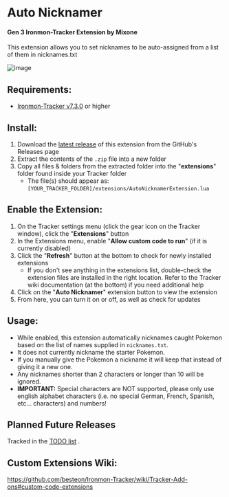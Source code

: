 # Auto Nicknamer

#### Gen 3 Ironmon-Tracker Extension by Mixone

This extension allows you to set nicknames to be auto-assigned from a list of them in nicknames.txt

![image](https://raw.githubusercontent.com/Mixone-FinallyHere/AutoNicknamer-IronmonExtension/main/Functionality.gif)

## Requirements:
- [Ironmon-Tracker v7.3.0](https://github.com/besteon/Ironmon-Tracker) or higher

## Install:
1) Download the [latest release](https://github.com/Mixone-FinallyHere/AutoNicknamer-IronmonExtension/releases/latest) of this extension from the GitHub's Releases page
2) Extract the contents of the `.zip` file into a new folder
3) Copy all files & folders from the extracted folder into the "**extensions**" folder found inside your Tracker folder
   - The file(s) should appear as: `[YOUR_TRACKER_FOLDER]/extensions/AutoNicknamerExtension.lua`

## Enable the Extension:
1) On the Tracker settings menu (click the gear icon on the Tracker window), click the "**Extensions**" button
2) In the Extensions menu, enable "**Allow custom code to run**" (if it is currently disabled)
3) Click the "**Refresh**" button at the bottom to check for newly installed extensions
   - If you don't see anything in the extensions list, double-check the extension files are installed in the right location. Refer to the Tracker wiki documentation (at the bottom) if you need additional help
4) Click on the "**Auto Nicknamer**" extension button to view the extension
5) From here, you can turn it on or off, as well as check for updates

## Usage:
- While enabled, this extension automatically nicknames caught Pokemon based on the list of names supplied in `nicknames.txt`.
- It does not currently nickname the starter Pokemon.
- If you manually give the Pokemon a nickname it will keep that instead of giving it a new one.
- Any nicknames shorter than 2 characters or longer than 10 will be ignored.
- **IMPORTANT:** Special characters are NOT supported, please only use english alphabet characters (i.e. no special German, French, Spanish, etc... characters) and numbers!

## Planned Future Releases
Tracked in the [TODO list](https://github.com/Mixone-FinallyHere/AutoNicknamer-IronmonExtension/blob/main/TODO.md) .

## Custom Extensions Wiki:
https://github.com/besteon/Ironmon-Tracker/wiki/Tracker-Add-ons#custom-code-extensions
